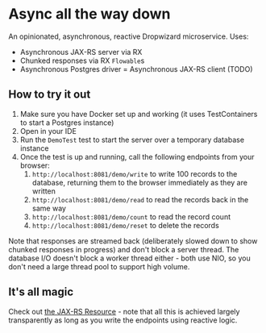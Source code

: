 # Async all the way down

An opinionated, asynchronous, reactive Dropwizard microservice. Uses:

 - Asynchronous JAX-RS server via RX
 - Chunked responses via RX `Flowable`s
 - Asynchronous Postgres driver
 = Asynchronous JAX-RS client (TODO)

How to try it out
---

1. Make sure you have Docker set up and working (it uses TestContainers to start a Postgres instance)
1. Open in your IDE
1. Run the `DemoTest` test to start the server over a temporary database instance
1. Once the test is up and running, call the following endpoints from your browser:
   1. `http://localhost:8081/demo/write` to write 100 records to the database, returning them to the browser immediately as they are written
   1. `http://localhost:8081/demo/read` to read the records back in the same way
   1. `http://localhost:8081/demo/count` to read the record count
   1. `http://localhost:8081/demo/reset` to delete the records

Note that responses are streamed back (deliberately slowed down to show chunked responses in progress) and don't block a server thread. The database I/O doesn't block a worker thread either - both use NIO, so you don't need a large thread pool to support high volume.

It's all magic
---
Check out [the JAX-RS Resource](https://github.com/badgerwithagun/async-all-the-way-down/blob/master/src/main/java/com/gruelbox/asyncalltheway/DemoResource.java) - note that all this is achieved largely transparently as long as you write the endpoints using reactive logic.
